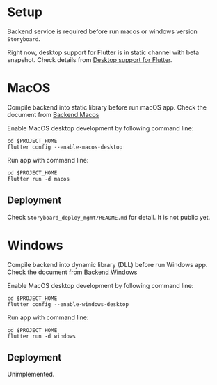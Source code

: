 # Setup

Backend service is required before run macos or windows version `Storyboard`.

Right now, desktop support for Flutter is in static channel with beta snapshot. Check details from [Desktop support for Flutter](https://flutter.dev/desktop).


# MacOS

Compile backend into static library before run macOS app.  Check the document from [Backend Macos](./backend/MACOS.md)

Enable MacOS desktop development by following command line:

```
cd $PROJECT_HOME
flutter config --enable-macos-desktop
```

Run app with command line:

```
cd $PROJECT_HOME
flutter run -d macos
```

## Deployment

Check `Storyboard_deploy_mgmt/README.md` for detail. It is not public yet.

# Windows

Compile backend into dynamic library (DLL) before run Windows app.  Check the document from [Backend Windows](./backend/WINDOWS.md)

Enable MacOS desktop development by following command line:

```
cd $PROJECT_HOME
flutter config --enable-windows-desktop
```

Run app with command line:

```
cd $PROJECT_HOME
flutter run -d windows
```

## Deployment

Unimplemented.